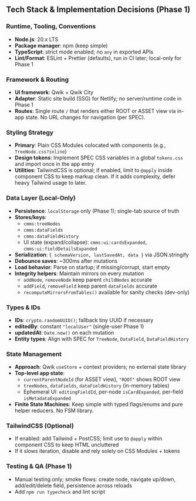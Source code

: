 ## Tech Stack & Implementation Decisions (Phase 1)

### Runtime, Tooling, Conventions
- **Node.js**: 20.x LTS
- **Package manager**: npm (keep simple)
- **TypeScript**: strict mode enabled; no `any` in exported APIs
- **Lint/Format**: ESLint + Prettier (defaults), run in CI later; local-only for Phase 1

### Framework & Routing
- **UI framework**: Qwik + Qwik City
- **Adapter**: Static site build (SSG) for Netlify; no server/runtime code in Phase 1
- **Routes**: Single route `/` that renders either ROOT or ASSET view via in-app state. No URL changes for navigation (per SPEC).

### Styling Strategy
- **Primary**: Plain CSS Modules colocated with components (e.g., `TreeNode.css?inline`)
- **Design tokens**: Implement SPEC CSS variables in a global `tokens.css` and import once in the app entry
- **Utilities**: TailwindCSS is optional; if enabled, limit to `@apply` inside component CSS to keep markup clean. If it adds complexity, defer heavy Tailwind usage to later.

### Data Layer (Local-Only)
- **Persistence**: `localStorage` only (Phase 1); single-tab source of truth
- **Stores/keys**:
  - `cmms:treeNodes`
  - `cmms:dataFields`
  - `cmms:dataFieldHistory`
  - UI state (expand/collapse): `cmms:ui:cardsExpanded`, `cmms:ui:fieldDetailsExpanded`
- **Serialization**: `{ schemaVersion, lastSavedAt, data }` via JSON.stringify
- **Debounce saves**: ~300ms after mutations
- **Load behavior**: Parse on startup; if missing/corrupt, start empty
- **Integrity helpers**: Maintain mirrors on every mutation
  - `addNode`, `removeNode` keep parent `childNodes` accurate
  - `addField`, `removeField` keep parent `dataFields` accurate
  - `recomputeMirrorsFromTables()` available for sanity checks (dev-only)

### Types & IDs
- **IDs**: `crypto.randomUUID()`; fallback tiny UUID if necessary
- **editedBy**: constant `"localUser"` (single-user Phase 1)
- **updatedAt**: `Date.now()` on each mutation
- **Entity types**: Align with SPEC for `TreeNode`, `DataField`, `DataFieldHistory`

### State Management
- **Approach**: Qwik `useStore` + context providers; no external state library
- **Top-level app state**:
  - `currentParentNodeId` (for ASSET view), `"ROOT"` shows ROOT view
  - `treeNodes`, `dataFields`, `dataFieldHistory` (in-memory tables)
  - Ephemeral UI: `editingFieldId`, per-node `isCardExpanded`, per-field `isMetadataExpanded`
- **Finite State Machines**: Keep simple with typed flags/enums and pure helper reducers. No FSM library.





### TailwindCSS (Optional)
- If enabled: add Tailwind + PostCSS; limit use to `@apply` within component CSS to keep HTML uncluttered
- If it slows iteration, disable and rely solely on CSS Modules + tokens

### Testing & QA (Phase 1)
- Manual testing only; smoke flows: create node, navigate up/down, add/edit/delete field, persistence across reloads
- Add `npm run typecheck` and lint script
